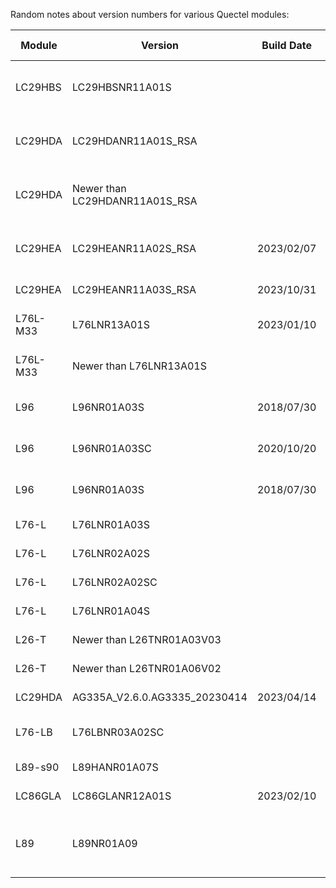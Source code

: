 Random notes about version numbers for various Quectel modules:


| Module | Version | Build Date | Forum Post Date | Forum Link | Download Link | 
|---|---|---|---|---|---|
| LC29HBS | LC29HBSNR11A01S | | 2024/07/12 | https://forums.quectel.com/t/lc29h-da-and-bs-module-configuration-and-latest-firmware-with-documentation/27447/49 | | 
| LC29HDA | LC29HDANR11A01S_RSA | | 2024/07/11 | https://forums.quectel.com/t/lc29h-da-and-bs-module-configuration-and-latest-firmware-with-documentation/27447/48 | | 
| LC29HDA | Newer than LC29HDANR11A01S_RSA | | 2024/07/11 | https://forums.quectel.com/t/lc29h-da-and-bs-module-configuration-and-latest-firmware-with-documentation/27447/49 | | 
| LC29HEA | LC29HEANR11A02S_RSA | 2023/02/07 | 2024/03/03 | https://forums.quectel.com/t/lc29h-ea-position-accuracy-pqtmepe-not-supported-how-to-read-accuracy-on-rtk-module/31913 | |
| LC29HEA | LC29HEANR11A03S_RSA | 2023/10/31 | 2024/07/10 | https://forums.quectel.com/t/lc29hea-latest-firmware/36212/5 | |
| L76L-M33 | L76LNR13A01S | 2023/01/10 | 2024/01/05 | https://forums.quectel.com/t/l76l-m33-firmware-update-with-i2c-enabled/30009 | |
| L76L-M33 | Newer than L76LNR13A01S | | 2024/01/05 | https://forums.quectel.com/t/l76l-m33-firmware-update-with-i2c-enabled/30009 | |
| L96 | L96NR01A03S | 2018/07/30 | 2023/02/02 | https://forums.quectel.com/t/l96-firmware-update-to-enable-i2c-port/20093/4 | |
| L96 | L96NR01A03SC | 2020/10/20 | 2023/02/23 | https://forums.quectel.com/t/l96-firmware-update-to-enable-i2c-port/20093/8 | |
| L96 | L96NR01A03S | 2018/07/30 | 2023/04/03 | https://forums.quectel.com/t/l96-firmware-update-to-enable-i2c-port/20093/11 | |
| L76-L | L76LNR01A03S | | 2020/05/15 | https://forums.quectel.com/t/l76-l-fimware-update/4486 | |
| L76-L | L76LNR02A02S | | 2020/05/16 | https://forums.quectel.com/t/l76-l-fimware-update/4486 | [Firmware](https://cnquectel-my.sharepoint.com/:f:/g/personal/europe-fae_quectel_com/Enqg4IC5nApEkNW_yn1P_3kBX8BBvdspZmUD2ZGt2r6OUg?e=xZsrFD) & [Utilities](https://cnquectel-my.sharepoint.com/:f:/g/personal/europe-fae_quectel_com/ErlCnv8aHC9Dnph54_xvCW4Bk3lKBhZ1-G8fnzlXiHST4g?e=xZlBhC) |
| L76-L | L76LNR02A02SC | | 2020/05/16 | https://forums.quectel.com/t/l76-l-fimware-update/4486 | [Firmware](https://cnquectel-my.sharepoint.com/:f:/g/personal/europe-fae_quectel_com/Enqg4IC5nApEkNW_yn1P_3kBX8BBvdspZmUD2ZGt2r6OUg?e=xZsrFD) & [Utilities](https://cnquectel-my.sharepoint.com/:f:/g/personal/europe-fae_quectel_com/ErlCnv8aHC9Dnph54_xvCW4Bk3lKBhZ1-G8fnzlXiHST4g?e=xZlBhC) |
| L76-L | L76LNR01A04S | | 2020/06/06 | https://forums.quectel.com/t/l76-l-fimware-update/4486 | [Firmware](https://cnquectel-my.sharepoint.com/:f:/g/personal/europe-fae_quectel_com/Enqg4IC5nApEkNW_yn1P_3kBX8BBvdspZmUD2ZGt2r6OUg?e=xZsrFD) & [Utilities](https://cnquectel-my.sharepoint.com/:f:/g/personal/europe-fae_quectel_com/ErlCnv8aHC9Dnph54_xvCW4Bk3lKBhZ1-G8fnzlXiHST4g?e=xZlBhC) |
| L26-T| Newer than L26TNR01A03V03 | | 2023/03/23 | https://forums.quectel.com/t/l26-t-firmware-question/21150/2 | |
| L26-T| Newer than L26TNR01A06V02 | | 2023/05/23 | https://forums.quectel.com/t/l26-t-firmware-question/21150/2 | |
| LC29HDA| AG335A_V2.6.0.AG3335_20230414 | 2023/04/14 | | https://forums.quectel.com/t/request-latest-firmware-of-lc29hda/34256 | |
| L76-LB | L76LBNR03A02SC | | 2021/04/28 | https://forums.quectel.com/t/l76-lb-firmware-files-documentation/8956/2 | [Firmware](https://forums.quectel.com/uploads/short-url/gELq3RqDXYLeslWcX4AUuv9jlTL.zip) & [FlashTool](https://forums.quectel.com/uploads/short-url/mG8QZetbfOrvfipsCPkYlbh7pdp.zip) | 
| L89-s90 | L89HANR01A07S | | 2024/02/06 | https://forums.quectel.com/t/how-to-upgrade-l89-s90-firmware/31031 | | 
| LC86GLA | LC86GLANR12A01S | 2023/02/10 | 2023/12/19 | https://forums.quectel.com/t/lc86gla-lastest-firmware/29551 | | 
| L89 | L89NR01A09 | | 2023/10 | https://forums.quectel.com/t/how-to-enable-gps-galileo-irnss-on-l89-gnss-module-also-what-is-the-latest-firmware-version-for-l89-not-l89-r2-0/27564/4 | |

